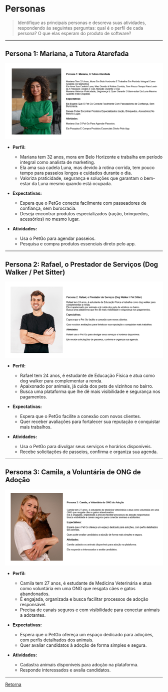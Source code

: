 # Personas

> Identifique as principais personas e descreva suas atividades, respondendo às seguintes perguntas:
> qual é o perfil de cada persona? O que elas esperam do produto de software?

---

## Persona 1: Mariana, a Tutora Atarefada

![Mariana](./figuras/Mariana.jpg)

- **Perfil:**
  * Mariana tem 32 anos, mora em Belo Horizonte e trabalha em período integral como analista de marketing.  
  * Ela ama sua cadela Luna, mas devido à rotina corrida, tem pouco tempo para passeios longos e cuidados durante o dia.  
  * Valoriza praticidade, segurança e soluções que garantam o bem-estar da Luna mesmo quando está ocupada.  

- **Expectativas:**
  * Espera que o PetGo conecte facilmente com passeadores de confiança, sem burocracia.  
  * Deseja encontrar produtos especializados (ração, brinquedos, acessórios) no mesmo lugar.  

- **Atividades:**
  * Usa o PetGo para agendar passeios.  
  * Pesquisa e compra produtos essenciais direto pelo app.  

---

## Persona 2: Rafael, o Prestador de Serviços (Dog Walker / Pet Sitter)

![Rafael](./figuras/Rafael.jpg)

- **Perfil:**
  * Rafael tem 24 anos, é estudante de Educação Física e atua como dog walker para complementar a renda.  
  * Apaixonado por animais, já cuida dos pets de vizinhos no bairro.  
  * Busca uma plataforma que lhe dê mais visibilidade e segurança nos pagamentos.  

- **Expectativas:**
  * Espera que o PetGo facilite a conexão com novos clientes.  
  * Quer receber avaliações para fortalecer sua reputação e conquistar mais trabalhos.  

- **Atividades:**
  * Usa o PetGo para divulgar seus serviços e horários disponíveis.  
  * Recebe solicitações de passeios, confirma e organiza sua agenda.  

---

## Persona 3: Camila, a Voluntária de ONG de Adoção

![Camila](./figuras/Camilla.jpg)

- **Perfil:**
  * Camila tem 27 anos, é estudante de Medicina Veterinária e atua como voluntária em uma ONG que resgata cães e gatos abandonados.  
  * É engajada, organizada e busca facilitar processos de adoção responsável.  
  * Precisa de canais seguros e com visibilidade para conectar animais a adotantes.  

- **Expectativas:**
  * Espera que o PetGo ofereça um espaço dedicado para adoções, com perfis detalhados dos animais.  
  * Quer avaliar candidatos à adoção de forma simples e segura.  

- **Atividades:**
  * Cadastra animais disponíveis para adoção na plataforma.  
  * Responde interessados e avalia candidatos.  

---

[Retorna](../README.md)
